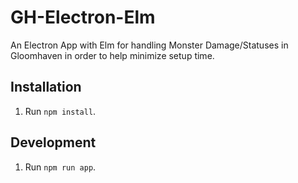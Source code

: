 # GH-Electron-Elm

An Electron App with Elm for handling Monster Damage/Statuses in Gloomhaven in order to help minimize setup time.

## Installation

1. Run `npm install`.

## Development

1. Run `npm run app`.
